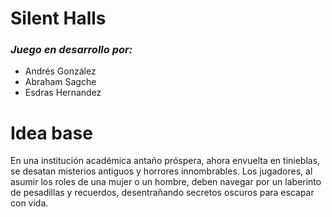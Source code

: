 # Silent Halls
### *Juego en desarrollo por:*
- Andrés González
- Abraham Sagche
- Esdras Hernandez

# Idea base
En una institución académica antaño próspera, ahora envuelta en tinieblas, se desatan misterios antiguos y horrores innombrables. Los jugadores, al asumir los roles de una mujer o un hombre, deben navegar por un laberinto de pesadillas y recuerdos, desentrañando secretos oscuros para escapar con vida.
